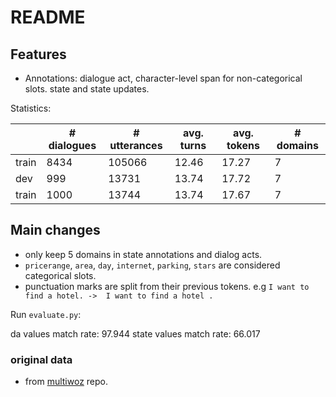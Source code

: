 # README

## Features

- Annotations: dialogue act, character-level span for non-categorical slots. state and state updates.   

Statistics: 

|       | \# dialogues | \# utterances | avg. turns | avg. tokens | \# domains |
| ----- | ------------ | ------------- | ---------- | ----------- | ---------- |
| train | 8434         | 105066         | 12.46     | 17.27      | 7          |
| dev | 999         | 13731         | 13.74      | 17.72       | 7          |
| train | 1000         | 13744         | 13.74       | 17.67       | 7          |


## Main changes

- only keep 5 domains in state annotations and dialog acts. 
- `pricerange`, `area`, `day`, `internet`, `parking`, `stars` are considered categorical slots.
- punctuation marks are split from their previous tokens. e.g `I want to find a hotel. -> 
  I want to find a hotel .`

Run `evaluate.py`:

da values match rate:    97.944
state values match rate: 66.017

### original data

- from [multiwoz](https://github.com/budzianowski/multiwoz) repo.

